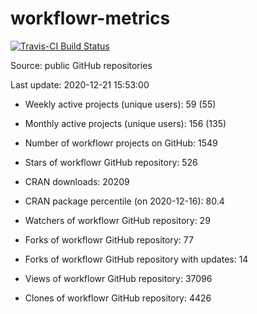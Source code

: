 
<!-- README.md is generated from README.Rmd. Please edit that file -->
workflowr-metrics
=================

[![Travis-CI Build Status](https://travis-ci.com/workflowr/workflowr-metrics.svg?branch=master)](https://travis-ci.com/workflowr/workflowr-metrics)

Source: public GitHub repositories

Last update: 2020-12-21 15:53:00

-   Weekly active projects (unique users): 59 (55)

-   Monthly active projects (unique users): 156 (135)

-   Number of workflowr projects on GitHub: 1549

-   Stars of workflowr GitHub repository: 526

-   CRAN downloads: 20209

-   CRAN package percentile (on 2020-12-16): 80.4

-   Watchers of workflowr GitHub repository: 29

-   Forks of workflowr GitHub repository: 77

-   Forks of workflowr GitHub repository with updates: 14

-   Views of workflowr GitHub repository: 37096

-   Clones of workflowr GitHub repository: 4426
